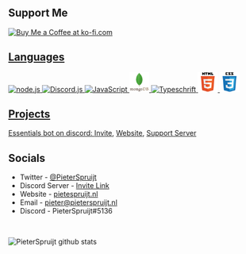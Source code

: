 ## Support Me
<a href='https://ko-fi.com/pieterspruijt' target='_blank'><img height='35' style='border:0px;height:46px;' src='https://az743702.vo.msecnd.net/cdn/kofi3.png?v=0' border='0' alt='Buy Me a Coffee at ko-fi.com' />

## Languages
<a href="https://nodejs.org/" target="_blank"> <img src="https://www.vectorlogo.zone/logos/nodejs/nodejs-icon.svg" alt="node.js" width="40" height="40"/>
<a href="https://discord.js.org/" target="_blank"> <img src="https://user-images.githubusercontent.com/55944075/130318395-63cc9ce2-1b24-4473-b3d9-e77ab7983c2a.png" alt="Discord.js" width="40" height="40"/>
<a href="https://en.wikipedia.org/wiki/JavaScript" target="_blank"> <img src="https://upload.vectorlogo.zone/logos/javascript/images/239ec8a4-163e-4792-83b6-3f6d96911757.svg" alt="JavaScript" width="40" height="40"/> 
<a href="https://www.mongodb.com/try#production" target="_blank"> <img src="https://raw.githubusercontent.com/devicons/devicon/master/icons/mongodb/mongodb-original-wordmark.svg" alt="mongoDB" width="40" height="40"/>
<a href="https://www.typescriptlang.org/" target="_blank"> <img src="https://www.vectorlogo.zone/logos/typescriptlang/typescriptlang-icon.svg" alt="Typeschrift" width="40" height="40"/>
<a href="https://en.wikipedia.org/wiki/HTML" target="_blank"> <img src="https://raw.githubusercontent.com/devicons/devicon/master/icons/html5/html5-original-wordmark.svg" alt="HTML" width="40" height="40"/>
<a href="https://en.wikipedia.org/wiki/CSS" target="_blank"> <img src="https://raw.githubusercontent.com/devicons/devicon/master/icons/css3/css3-original-wordmark.svg" alt="CSS" width="40" height="40"/>

## Projects
Essentials bot on discord: [Invite](https://www.essentialsbot.ga/links/invite.html), [Website](https://www.essentialsbot.ga/), [Support Server](https://www.essentialsbot.ga/links/support.html)

## Socials
* Twitter - [@PieterSpruijt](https://twitter.com/PieterSpruijt)
* Discord Server - [Invite Link](https://www.PieterSpruijt.nl/discord)
* Website - [pietespruijt.nl](https://pieterspruijt.nl)
* Email - pieter@pieterspruijt.nl
* Discord - PieterSpruijt#5136

<br>

![PieterSpruijt github stats](https://github-readme-stats.vercel.app/api?username=PieterSpruijt&show_icons=true&theme=radical&include_all_commits=true&count_private=true)
